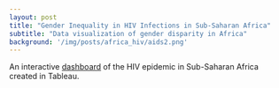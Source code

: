 ```yaml
---
layout: post
title: "Gender Inequality in HIV Infections in Sub-Saharan Africa"
subtitle: "Data visualization of gender disparity in Africa"
background: '/img/posts/africa_hiv/aids2.png'
---
```


An interactive [dashboard](https://public.tableau.com/app/profile/sasha.kalivoda/viz/GenderInequalityinHIVInfections_16421868453720/Dashboard1) of the HIV epidemic in Sub-Saharan Africa created in Tableau.